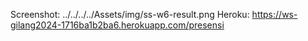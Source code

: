 Screenshot: ../../../../Assets/img/ss-w6-result.png
Heroku: https://ws-gilang2024-1716ba1b2ba6.herokuapp.com/presensi